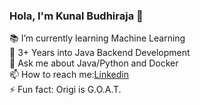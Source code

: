 ### Hola, I'm Kunal Budhiraja 👋



 📚 I’m currently learning Machine Learning<br />
 🌱 3+ Years into Java Backend Development<br />
 💬 Ask me about Java/Python and Docker<br />
 📫 How to reach me:[Linkedin](https://www.linkedin.com/in/kunal-budhiraja-994a18136)<br />
 ⚡ Fun fact: Origi is G.O.A.T. 
